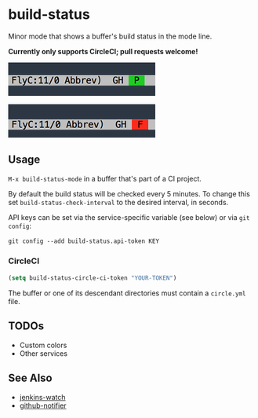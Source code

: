 # build-status

Minor mode that shows a buffer's build status in the mode line.

**Currently only supports CircleCI; pull requests welcome!**

![build-status example passing](example1.png)

![build-status example failing](example2.png)

## Usage

`M-x build-status-mode` in a buffer that's part of a CI project.

By default the build status will be checked every 5 minutes. To change this
set `build-status-check-interval` to the desired interval, in seconds.

API keys can be set via the service-specific variable (see below) or via `git config`:

```
git config --add build-status.api-token KEY
```

### CircleCI

```el
(setq build-status-circle-ci-token "YOUR-TOKEN")
```

The buffer or one of its descendant directories must contain a `circle.yml` file.

## TODOs

* Custom colors
* Other services

## See Also

* [jenkins-watch](https://github.com/ataylor284/jenkins-watch)
* [github-notifier](https://github.com/xuchunyang/github-notifier.el)
